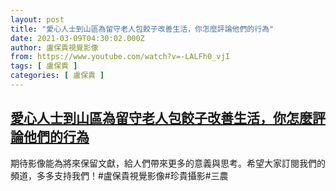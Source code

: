 ```yaml
---
layout: post
title: "愛心人士到山區為留守老人包餃子改善生活，你怎麼評論他們的行為"
date: 2021-03-09T04:30:02.000Z
author: 盧保貴視覺影像
from: https://www.youtube.com/watch?v=-LALFh0_vjI
tags: [ 盧保貴 ]
categories: [ 盧保貴 ]
---
```

<!--1615264202000-->
[愛心人士到山區為留守老人包餃子改善生活，你怎麼評論他們的行為](https://www.youtube.com/watch?v=-LALFh0_vjI)
------

<div>
期待影像能為將來保留文獻，給人們帶來更多的意義與思考。希望大家訂閱我們的頻道，多多支持我們！#盧保貴視覺影像#珍貴攝影#三農
</div>
